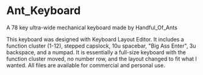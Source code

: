 # Ant_Keyboard
A 78 key ultra-wide mechanical keyboard made by Handful_Of_Ants

This keyboard was designed with Keyboard Layout Editor. It includes a function cluster (1-12), stepped capslock, 10u spacebar, "Big Ass Enter", 3u backspace, and a numpad. It is essentially a full-size keyboard with the function cluster moved, no number row, and the layout changed to fit what I wanted. All files are available for commercial and personal use.
